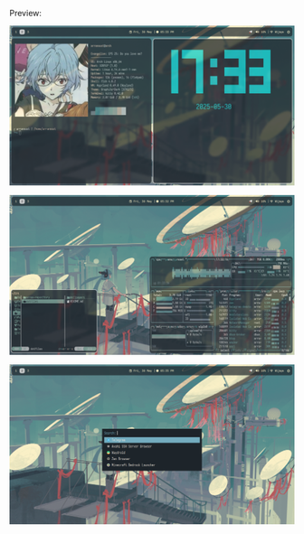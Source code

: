 Preview:

![My setup preview](Preview/preview1.png)

![My setup preview](Preview/preview2.png)

![My setup preview](Preview/preview3.png)

